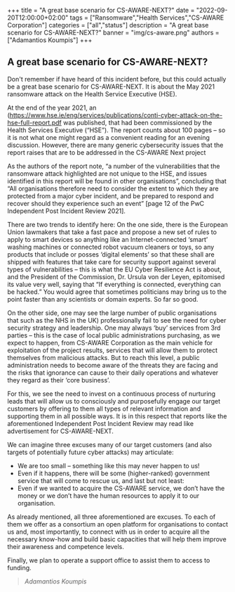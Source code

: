 +++
title = "A great base scenario for CS-AWARE-NEXT?"
date = "2022-09-20T12:00:00+02:00"
tags = ["Ransomware","Health Services","CS-AWARE Corporation"]
categories = ["all","status"]
description = "A great base scenario for CS-AWARE-NEXT?"
banner = "img/cs-aware.png"
authors = ["Adamantios Koumpis"]
+++

## A great base scenario for CS-AWARE-NEXT?

Don't remember if have heard of this incident before, but this could actually be a great base scenario for CS-AWARE-NEXT.
It is about the May 2021 ransomware attack on the Health Service Executive (HSE).

At the end of the year 2021, an (https://www.hse.ie/eng/services/publications/conti-cyber-attack-on-the-hse-full-report.pdf was published, that had been commissioned by the Health Services Executive (“HSE”). The report counts about 100 pages – so it is not what one might regard as a convenient reading for an evening discussion. However, there are many generic cybersecurity issues that the report raises that are to be addressed in the CS-AWARE Next project

As the authors of the report note, “a number of the vulnerabilities that the ransomware attack highlighted are not unique to the HSE, and issues identified in this report will be found in other organisations”, concluding that “All organisations therefore need to consider the extent to which they are protected from a major cyber incident, and be prepared to respond and recover should they experience such an event” [page 12 of the PwC Independent Post Incident Review 2021].

There are two trends to identify here:
On the one side, there is the European Union lawmakers that take a fast pace and propose a new set of rules to apply to smart devices so anything like an Internet-connected ‘smart’ washing machines or connected robot vacuum cleaners or toys, so any products that include or posses ‘digital elements’ so that these shall are shipped with features that take care for security support against several types of vulnerabilities – this is what the EU Cyber Resilience Act is about, and the President of the Commission, Dr. Ursula von der Leyen, epitomised its value very well, saying that “If everything is connected, everything can be hacked.” You would agree that sometimes politicians may bring us to the point faster than any scientists or domain experts. So far so good.

On the other side, one may see the large number of public organisations that such as the NHS in the UK) professionally fail to see the need for cyber security strategy and leadership. One may always ‘buy’ services from 3rd parties – this is the case of local public administrations purchasing, as we expect to happen, from CS-AWARE Corporation as the main vehicle for exploitation of the project results, services that will allow them to protect themselves from malicious attacks. But to reach this level, a public administration needs to become aware of the threats they are facing and the risks that ignorance can cause to their daily operations and whatever they regard as their ‘core business’.

For this, we see the need to invest on a continuous process of nurturing leads that will allow us to consciously and purposefully engage our target customers by offering to them all types of relevant information and supporting them in all possible ways. It is in this respect that reports like the aforementioned Independent Post Incident Review may read like advertisement for CS-AWARE-NEXT.

We can imagine three excuses many of our target customers (and also targets of potentially future cyber attacks) may articulate:

- We are too small – something like this may never happen to us!
- Even if it happens, there will be some (higher-ranked) government service that will come to rescue us, and last but not least:
- Even if we wanted to acquire the CS-AWARE service, we don’t have the money or we don’t have the human resources to apply it to our organisation.

As already mentioned, all three aforementioned are excuses. To each of them we offer as a consortium an open platform for organisations to contact us and, most importantly, to connect with us in order to acquire all the necessary know-how and build basic capacities that will help them improve their awareness and competence levels.

Finally, we plan to operate a support office to assist them to access to funding.


> *Adamantios Koumpis*